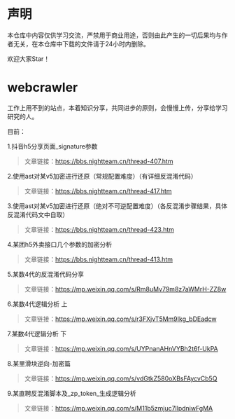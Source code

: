 # 声明
本仓库中内容仅供学习交流，严禁用于商业用途，否则由此产生的一切后果均与作者无关，在本仓库中下载的文件请于24小时内删除。

欢迎大家Star！

# webcrawler

工作上用不到的站点，本着知识分享，共同进步的原则，会慢慢上传，分享给学习研究的人。

目前：

1.抖音h5分享页面_signature参数  
>文章链接：<https://bbs.nightteam.cn/thread-407.htm>

2.使用ast对某v5加密进行还原（常规配置难度）（有详细反混淆代码）  
>文章链接：<https://bbs.nightteam.cn/thread-417.htm>

3.使用ast对某v5加密进行还原（绝对不可逆配置难度）（各反混淆步骤结果，具体反混淆代码文中自取）  
>文章链接：<https://bbs.nightteam.cn/thread-423.htm>

4.某团h5外卖接口几个参数的加密分析
>文章链接：<https://bbs.nightteam.cn/thread-413.htm>

5.某数4代的反混淆代码分享
>文章链接：<https://mp.weixin.qq.com/s/Rm8uMv79m8z7aWMrH-ZZ8w>

6.某数4代逻辑分析 上
>文章链接：<https://mp.weixin.qq.com/s/r3FXjvT5Mm9Ikg_bDEadcw>

7.某数4代逻辑分析 下
>文章链接：<https://mp.weixin.qq.com/s/UYPnanAHnVYBh2t6f-UkPA>

8.某里滑块逆向-加密篇
>文章链接：<https://mp.weixin.qq.com/s/vdGtkZ580oXBsFAycvCb5Q>

9.某直聘反混淆脚本及_zp_token_生成逻辑分析
>文章链接：<https://mp.weixin.qq.com/s/M11b5zmjuc7llpdniwFgMA>
